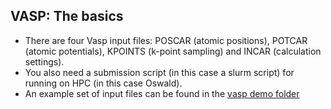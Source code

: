## VASP: The basics

- There are four Vasp input files: POSCAR (atomic positions), POTCAR (atomic potentials), KPOINTS (k-point sampling) and INCAR (calculation settings).
- You also need a submission script (in this case a slurm script) for running on HPC (in this case Oswald).
- An example set of input files can be found in the [vasp demo folder](./VASP_demo)
